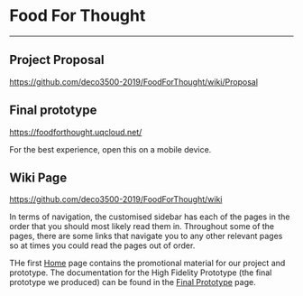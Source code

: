 # Food For Thought
***
## Project Proposal
https://github.com/deco3500-2019/FoodForThought/wiki/Proposal

## Final prototype
https://foodforthought.uqcloud.net/

For the best experience, open this on a mobile device.

## Wiki Page
https://github.com/deco3500-2019/FoodForThought/wiki

In terms of navigation, the customised sidebar has each of the pages in the order that you should most likely read them in. Throughout some of the pages, there are some links that navigate you to any other relevant pages so at times you could read the pages out of order.

THe first [Home](https://github.com/deco3500-2019/FoodForThought/wiki/Home) page contains the promotional material for our project and prototype. The documentation for the High Fidelity Prototype (the final prototype we produced) can be found in the [Final Prototype](https://github.com/deco3500-2019/FoodForThought/wiki/Final-Prototype) page.
